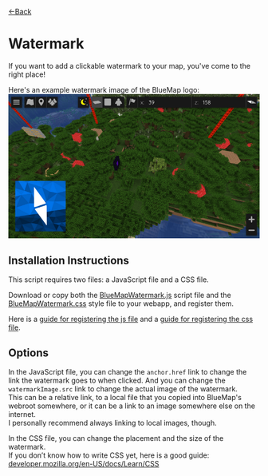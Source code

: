 [←Back](..)

# Watermark
If you want to add a clickable watermark to your map, you've come to the right place!

Here's an example watermark image of the BlueMap logo:
![image](example.png)


## Installation Instructions
This script requires two files: a JavaScript file and a CSS file.

Download or copy both the [BlueMapWatermark.js](BlueMapWatermark.js) script file
and the [BlueMapWatermark.css](BlueMapWatermark.css) style file to your webapp, and register them.

Here is a [guide for registering the js file](https://bluemap.bluecolored.de/community/Customisation.html#custom-scripts-behaviour)
and a [guide for registering the css file](https://bluemap.bluecolored.de/community/Customisation.html#custom-styles-theme-and-look).

## Options
In the JavaScript file, you can change the `anchor.href` link to change the link the watermark goes to when clicked.
And you can change the `watermarkImage.src` link to change the actual image of the watermark.  
This can be a relative link, to a local file that you copied into BlueMap's webroot somewhere,
or it can be a link to an image somewhere else on the internet.  
I personally recommend always linking to local images, though.

In the CSS file, you can change the placement and the size of the watermark.  
If you don’t know how to write CSS yet, here is a good guide: [developer.mozilla.org/en-US/docs/Learn/CSS](https://developer.mozilla.org/en-US/docs/Learn/CSS)
